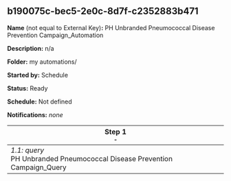 ## b190075c-bec5-2e0c-8d7f-c2352883b471

**Name** (not equal to External Key)**:** PH Unbranded Pneumococcal Disease Prevention Campaign_Automation

**Description:** n/a

**Folder:** my automations/

**Started by:** Schedule

**Status:** Ready

**Schedule:** Not defined

**Notifications:** _none_


| Step 1<br>_<small>-</small>_ |
| --- |
| _1.1: query_<br>PH Unbranded Pneumococcal Disease Prevention Campaign_Query |
